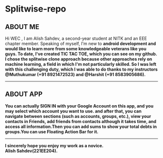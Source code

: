 # Splitwise-repo
<h2>ABOUT ME</h2>
Hi WEC , I am Alish Sahdev, a second-year student at NITK and an EEE chapter member.
Speaking of myself, I'm new to <b>android development<b> and would like to learn more from some knowledgeable veterans like you guys. To date, I've created TIC TAC TOE, which you can see on my github. I chose the splitwise clone approach because other approaches rely on machine learning, a field in which I'm not particularly skilled. So I was left with this challenging duty, which I was able to do thanks to my instructors @Muthukumar (+91 8921472523) and @Harshit (+91 8583905686).<br> <hr>
<h2>ABOUT APP</h2>
You can actually <b>SIGN IN<b> with your Google Account on this app, and you may select which account you want to use. and after that, you can navigate between sections (such as accounts, groups, etc.), view your contacts in Friends, <b>add friends from contacts<b> although it takes time, and access all information.Then you can add sums to show your total debts in groups.You can use Floating Action Bar for it.<hr>

I sincerely hope you enjoy my work as a novice.
<br>Alish Sahdev(221EE204).